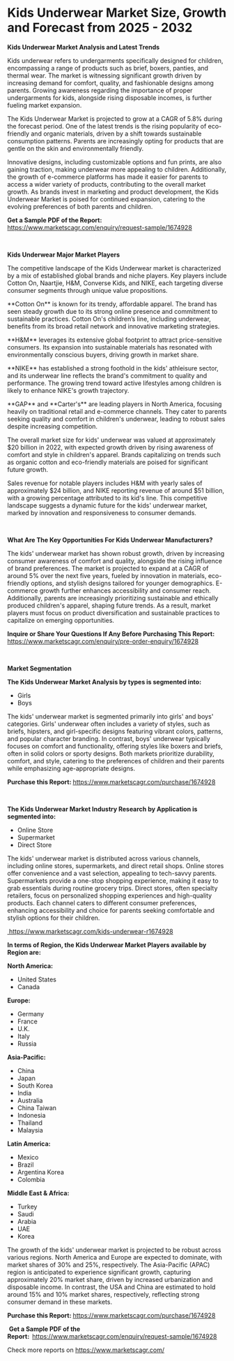 <p><h1>Kids Underwear Market Size, Growth and Forecast from 2025 - 2032</h1></p><p><strong>Kids Underwear Market Analysis and Latest Trends</strong></p>
<p><p>Kids underwear refers to undergarments specifically designed for children, encompassing a range of products such as brief, boxers, panties, and thermal wear. The market is witnessing significant growth driven by increasing demand for comfort, quality, and fashionable designs among parents. Growing awareness regarding the importance of proper undergarments for kids, alongside rising disposable incomes, is further fueling market expansion.</p><p>The Kids Underwear Market is projected to grow at a CAGR of 5.8% during the forecast period. One of the latest trends is the rising popularity of eco-friendly and organic materials, driven by a shift towards sustainable consumption patterns. Parents are increasingly opting for products that are gentle on the skin and environmentally friendly.</p><p>Innovative designs, including customizable options and fun prints, are also gaining traction, making underwear more appealing to children. Additionally, the growth of e-commerce platforms has made it easier for parents to access a wider variety of products, contributing to the overall market growth. As brands invest in marketing and product development, the Kids Underwear Market is poised for continued expansion, catering to the evolving preferences of both parents and children.</p></p>
<p><strong>Get a Sample PDF of the Report:&nbsp;</strong> <a href="https://www.marketscagr.com/enquiry/request-sample/1674928?utm_campaign=2566&utm_medium=2&utm_source=Github&utm_content=ia&utm_term=25032025&utm_id=kids-underwear">https://www.marketscagr.com/enquiry/request-sample/1674928</a></p>
<p>&nbsp;</p>
<p><strong>Kids Underwear Major Market Players</strong></p>
<p><p>The competitive landscape of the Kids Underwear market is characterized by a mix of established global brands and niche players. Key players include Cotton On, Naartjie, H&M, Converse Kids, and NIKE, each targeting diverse consumer segments through unique value propositions.</p><p>**Cotton On** is known for its trendy, affordable apparel. The brand has seen steady growth due to its strong online presence and commitment to sustainable practices. Cotton On's children’s line, including underwear, benefits from its broad retail network and innovative marketing strategies.</p><p>**H&M** leverages its extensive global footprint to attract price-sensitive consumers. Its expansion into sustainable materials has resonated with environmentally conscious buyers, driving growth in market share.</p><p>**NIKE** has established a strong foothold in the kids' athleisure sector, and its underwear line reflects the brand's commitment to quality and performance. The growing trend toward active lifestyles among children is likely to enhance NIKE's growth trajectory.</p><p>**GAP** and **Carter's** are leading players in North America, focusing heavily on traditional retail and e-commerce channels. They cater to parents seeking quality and comfort in children's underwear, leading to robust sales despite increasing competition.</p><p>The overall market size for kids' underwear was valued at approximately $20 billion in 2022, with expected growth driven by rising awareness of comfort and style in children's apparel. Brands capitalizing on trends such as organic cotton and eco-friendly materials are poised for significant future growth.</p><p>Sales revenue for notable players includes H&M with yearly sales of approximately $24 billion, and NIKE reporting revenue of around $51 billion, with a growing percentage attributed to its kid's line. This competitive landscape suggests a dynamic future for the kids' underwear market, marked by innovation and responsiveness to consumer demands.</p></p>
<p>&nbsp;</p>
<p><strong>What Are The Key Opportunities For Kids Underwear Manufacturers?</strong></p>
<p><p>The kids' underwear market has shown robust growth, driven by increasing consumer awareness of comfort and quality, alongside the rising influence of brand preferences. The market is projected to expand at a CAGR of around 5% over the next five years, fueled by innovation in materials, eco-friendly options, and stylish designs tailored for younger demographics. E-commerce growth further enhances accessibility and consumer reach. Additionally, parents are increasingly prioritizing sustainable and ethically produced children's apparel, shaping future trends. As a result, market players must focus on product diversification and sustainable practices to capitalize on emerging opportunities.</p></p>
<p><strong>Inquire or Share Your Questions If Any Before Purchasing This Report:</strong> <a href="https://www.marketscagr.com/enquiry/pre-order-enquiry/1674928?utm_campaign=2566&utm_medium=2&utm_source=Github&utm_content=ia&utm_term=25032025&utm_id=kids-underwear">https://www.marketscagr.com/enquiry/pre-order-enquiry/1674928</a></p>
<p>&nbsp;</p>
<p><strong>Market Segmentation</strong></p>
<p><strong>The Kids Underwear Market Analysis by types is segmented into:</strong></p>
<p><ul><li>Girls</li><li>Boys</li></ul></p>
<p><p>The kids' underwear market is segmented primarily into girls' and boys' categories. Girls' underwear often includes a variety of styles, such as briefs, hipsters, and girl-specific designs featuring vibrant colors, patterns, and popular character branding. In contrast, boys' underwear typically focuses on comfort and functionality, offering styles like boxers and briefs, often in solid colors or sporty designs. Both markets prioritize durability, comfort, and style, catering to the preferences of children and their parents while emphasizing age-appropriate designs.</p></p>
<p><strong>Purchase this Report:&nbsp;</strong><a href="https://www.marketscagr.com/purchase/1674928?utm_campaign=2566&utm_medium=2&utm_source=Github&utm_content=ia&utm_term=25032025&utm_id=kids-underwear">https://www.marketscagr.com/purchase/1674928</a></p>
<p>&nbsp;</p>
<p><strong>The Kids Underwear Market Industry Research by Application is segmented into:</strong></p>
<p><ul><li>Online Store</li><li>Supermarket</li><li>Direct Store</li></ul></p>
<p><p>The kids' underwear market is distributed across various channels, including online stores, supermarkets, and direct retail shops. Online stores offer convenience and a vast selection, appealing to tech-savvy parents. Supermarkets provide a one-stop shopping experience, making it easy to grab essentials during routine grocery trips. Direct stores, often specialty retailers, focus on personalized shopping experiences and high-quality products. Each channel caters to different consumer preferences, enhancing accessibility and choice for parents seeking comfortable and stylish options for their children.</p></p>
<p><a href="https://www.marketscagr.com/kids-underwear-r1674928?utm_campaign=2566&utm_medium=2&utm_source=Github&utm_content=ia&utm_term=25032025&utm_id=kids-underwear">&nbsp;https://www.marketscagr.com/kids-underwear-r1674928</a></p>
<p><strong>In terms of Region, the Kids Underwear Market Players available by Region are:</strong></p>
<p>
    <p> <strong> North America: </strong>
        <ul>
            <li>United States</li>
            <li>Canada</li>
        </ul>
        </p> 
    <p> <strong> Europe: </strong>
        <ul>
            <li>Germany</li>
            <li>France</li>
            <li>U.K.</li>
            <li>Italy</li>
            <li>Russia</li>
        </ul>
        </p> 
    <p> <strong> Asia-Pacific: </strong>
        <ul>
            <li>China</li>
            <li>Japan</li>
            <li>South Korea</li>
            <li>India</li>
            <li>Australia</li>
            <li>China Taiwan</li>
            <li>Indonesia</li>
            <li>Thailand</li>
            <li>Malaysia</li>
        </ul>
        </p> 
    <p> <strong> Latin America: </strong>
        <ul>
            <li>Mexico</li>
            <li>Brazil</li>
            <li>Argentina Korea</li>
            <li>Colombia</li>
        </ul>
        </p> 
    <p> <strong> Middle East & Africa: </strong>
        <ul>
            <li>Turkey</li>
            <li>Saudi</li>
            <li>Arabia</li>
            <li>UAE</li>
            <li>Korea</li>
        </ul>
    </p>
    </p>
<p><p>The growth of the kids' underwear market is projected to be robust across various regions. North America and Europe are expected to dominate, with market shares of 30% and 25%, respectively. The Asia-Pacific (APAC) region is anticipated to experience significant growth, capturing approximately 20% market share, driven by increased urbanization and disposable income. In contrast, the USA and China are estimated to hold around 15% and 10% market shares, respectively, reflecting strong consumer demand in these markets.</p></p>
<p><strong>Purchase this Report: </strong><a href="https://www.marketscagr.com/purchase/1674928?utm_campaign=2566&utm_medium=2&utm_source=Github&utm_content=ia&utm_term=25032025&utm_id=kids-underwear">https://www.marketscagr.com/purchase/1674928</a></p>
<p>&nbsp;<strong>Get a Sample PDF of the Report:&nbsp;&nbsp;</strong><a href="https://www.marketscagr.com/enquiry/request-sample/1674928?utm_campaign=2566&utm_medium=2&utm_source=Github&utm_content=ia&utm_term=25032025&utm_id=kids-underwear">https://www.marketscagr.com/enquiry/request-sample/1674928</a></p>
<p><strong></strong></p>
<p>Check more reports on <a href="https://www.marketscagr.com/?utm_campaign=2566&utm_medium=2&utm_source=Github&utm_content=ia&utm_term=25032025&utm_id=kids-underwear">https://www.marketscagr.com/</a></p>